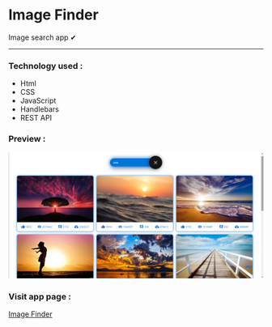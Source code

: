 # Image Finder

Image search app ✔

---

### Technology used :

- Html
- CSS
- JavaScript
- Handlebars
- REST API

### Preview :

![Image finder preview](./src/images/demo.png)

### Visit app page :

[Image Finder](https://igor-kreshchenko.github.io/goit-js-hw-13-image-finder/)
